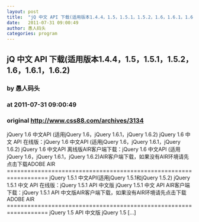 ```yaml
---
layout: post
title:  "jQ 中文 API 下载(适用版本1.4.4，1.5，1.5.1，1.5.2，1.6，1.6.1，1.6.2)"
date:   2011-07-31 09:00:49
author: 愚人码头
categories: program
---
```


## jQ 中文 API 下载(适用版本1.4.4，1.5，1.5.1，1.5.2，1.6，1.6.1，1.6.2)
### by 愚人码头
### at 2011-07-31 09:00:49
### original <http://www.css88.com/archives/3134>

jQuery 1.6 中文API (适用jQuery 1.6，jQuery 1.6.1，jQuery 1.6.2) jQuery 1.6 中文 API 在线版：jQuery 1.6 中文API (适用jQuery 1.6，jQuery 1.6.1，jQuery 1.6.2) jQuery 1.6 中文API 离线版AIR客户端下载：jQuery 1.6 中文API (适用jQuery 1.6，jQuery 1.6.1，jQuery 1.6.2)AIR客户端下载，如果没有AIR环境请先点击下载ADOBE AIR ================================================================== jQuery 1.5.1 中文API(适用jQuery 1.5.1和jQuery 1.5.2) jQuery 1.5.1 中文 API 在线版：jQuery 1.5.1 API 中文版 jQuery 1.5.1 中文 API AIR客户端下载：jQuery 1.5.1 API 中文版AIR客户端下载，如果没有AIR环境请先点击下载ADOBE AIR ================================================================== jQuery 1.5 API 中文版 jQuery 1.5 [...]
